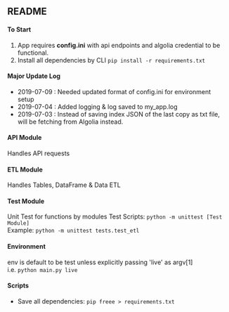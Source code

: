 ## README

#### To Start
  1. App requires  **config.ini** with api endpoints and algolia credential to be functional.
  2. Install all dependencies by CLI ```pip install -r requirements.txt```
  
#### Major Update Log
  * 2019-07-09 : Needed updated format of config.ini for environment setup
  * 2019-07-04 : Added logging & log saved to my_app.log
  * 2019-07-03 : Instead of saving index JSON of the last copy as txt file, will be fetching from Algolia instead. 

#### API Module
Handles API requests

#### ETL Module
Handles Tables, DataFrame & Data ETL

#### Test Module
Unit Test for functions by modules
Test Scripts: ```python -m unittest [Test Module]```   
Example: ```python -m unittest tests.test_etl```

#### Environment
env is default to be test unless explicitly passing 'live' as argv[1]   
i.e. ```python main.py live```

#### Scripts
  * Save all dependencies: ```pip freee > requirements.txt```

  

